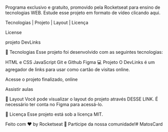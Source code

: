 Programa exclusivo e gratuito, promovido pela Rocketseat para ensino de tecnologias WEB.
Estude esse projeto em formato de vídeo clicando aqui.

Tecnologias   |    Projeto   |    Layout   |    Licença

License


projeto DevLinks

🚀 Tecnologias
Esse projeto foi desenvolvido com as seguintes tecnologias:

HTML e CSS
JavaScript
Git e Github
Figma
💻 Projeto
O DevLinks é um agregador de links para usar como cartão de visitas online.

Acesse o projeto finalizado, online

Assistir aulas

🔖 Layout
Você pode visualizar o layout do projeto através DESSE LINK. É necessário ter conta no Figma para acessá-lo.

📝 Licença
Esse projeto está sob a licença MIT.

Feito com ♥ by Rocketseat 👋 Participe da nossa comunidade!# MatosCard
